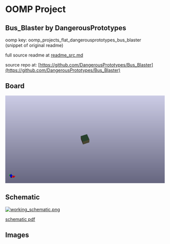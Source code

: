 # OOMP Project  
## Bus_Blaster  by DangerousPrototypes  
  
oomp key: oomp_projects_flat_dangerousprototypes_bus_blaster  
(snippet of original readme)  
  
  
  full source readme at [readme_src.md](readme_src.md)  
  
source repo at: [https://github.com/DangerousPrototypes/Bus_Blaster](https://github.com/DangerousPrototypes/Bus_Blaster)  
## Board  
  
[![working_3d.png](working_3d_600.png)](working_3d.png)  
## Schematic  
  
[![working_schematic.png](working_schematic_600.png)](working_schematic.png)  
  
[schematic pdf](working_schematic.pdf)  
## Images  
